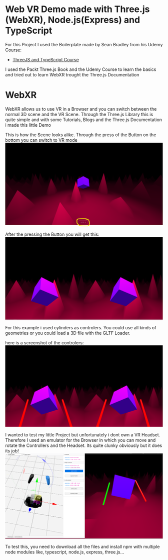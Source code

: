 # Web VR Demo made with Three.js (WebXR), Node.js(Express) and TypeScript

For this Project I used the Boilerplate made by Sean Bradley from his Udemy Course: 
* [ThreeJS and TypeScript Course](https://www.udemy.com/course/threejs-tutorials/?referralCode=4C7E1DE91C3E42F69D0F)

I used the Packt Three.js Book and the Udemy Course to learn the basics and tried out to learn WebXR trought the Three.js Documentation


# WebXR

WebXR allows us to use VR in a Browser and you can switch between the normal 3D scene and the VR Scene. Through the Three.js Library this is quite simple and with some Tutorials, Blogs and the Three.js Documentation i made this little Demo

This is how the Scene looks alike. Through the press of the Button on the bottom you can switch to VR mode
![screenshot1](https://raw.githubusercontent.com/QuekZ/WebVR_Test/main/src/client/screenshots/screenshot1.PNG)

After the pressing the Button you will get this:
![screenshot2](https://raw.githubusercontent.com/QuekZ/WebVR_Test/main/src/client/screenshots/screenshot2.PNG)

For this example i used cylinders as controlers. You could use all kinds of geometries or you could  load a 3D file with the GLTF Loader.

here is a screenshot of the controlers:
![screenshot3](https://raw.githubusercontent.com/QuekZ/WebVR_Test/main/src/client/screenshots/screenshot3.PNG)

I wanted to test my little Project but unfortunately i dont own a VR Headset. Therefore I used an emulator for the Browser in which you can move and rotate the Controllers and the Headset. Its quite clunky obviously but it does its job!
![screenshot4](https://raw.githubusercontent.com/QuekZ/WebVR_Test/main/src/client/screenshots/screenshot4.PNG)

To test this, you need to download all the files and install npm with multiple node modules like, typescript, node.js, express, three.js...
